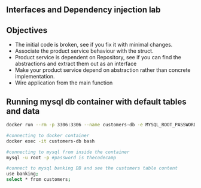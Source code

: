 ## Interfaces and Dependency injection lab

## Objectives
- The initial code is broken, see if you fix it with minimal changes.
- Associate the product service behaviour with the struct.
- Product service is dependent on Repository, see if you can find the abstractions and extract them out as an interface
- Make your product service depend on abstraction rather than concrete implementation.
- Wire application from the main function

## Running mysql db container with default tables and data

```sh
docker run --rm -p 3306:3306 --name customers-db -e MYSQL_ROOT_PASSWORD=thecodecamp thecodecamp/customers-db

#connecting to docker container
docker exec -it customers-db bash

#connecting to mysql from inside the container
mysql -u root -p #password is thecodecamp

#connect to mysql banking DB and see the customers table content
use banking;
select * from customers;

```